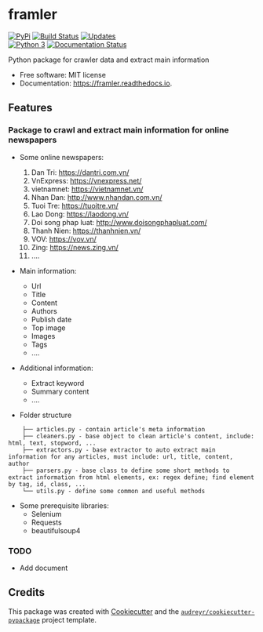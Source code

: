 framler
=======

[![PyPi](https://img.shields.io/pypi/v/framler.svg)](https://pypi.python.org/pypi/framler) 
[![Build Status](https://travis-ci.org/huyhoang17/framler.svg?branch=master)](https://travis-ci.org/huyhoang17/framler) 
[![Updates](https://pyup.io/repos/github/huyhoang17/framler/shield.svg)](https://pyup.io/repos/github/huyhoang17/framler/)  
[![Python 3](https://pyup.io/repos/github/huyhoang17/framler/python-3-shield.svg)](https://pyup.io/repos/github/huyhoang17/framler/)
[![Documentation Status](https://readthedocs.org/projects/framler/badge/?version=latest)](https://framler.readthedocs.io/en/latest/?badge=latest)


Python package for crawler data and extract main information 

- Free software: MIT license
- Documentation: https://framler.readthedocs.io.


Features
--------

### Package to crawl and extract main information for online newspapers

- Some online newspapers:
    1. Dan Tri: https://dantri.com.vn/
    2. VnExpress: https://vnexpress.net/
    3. vietnamnet: https://vietnamnet.vn/
    4. Nhan Dan: http://www.nhandan.com.vn/
    5. Tuoi Tre: https://tuoitre.vn/
    6. Lao Dong: https://laodong.vn/
    7. Doi song phap luat: http://www.doisongphapluat.com/
    8. Thanh Nien: https://thanhnien.vn/
    9. VOV: https://vov.vn/
    10. Zing: https://news.zing.vn/
    11. .... 

- Main information:
    - Url
    - Title
    - Content
    - Authors
    - Publish date
    - Top image
    - Images
    - Tags
    - ....

- Additional information:
    - Extract keyword
    - Summary content  
    - .... 

- Folder structure
```
    ├── articles.py - contain article's meta information 
    ├── cleaners.py - base object to clean article's content, include: html, text, stopword, ...
    ├── extractors.py - base extractor to auto extract main information for any articles, must include: url, title, content, author
    ├── parsers.py - base class to define some short methods to extract information from html elements, ex: regex define; find element by tag, id, class, ...
    └── utils.py - define some common and useful methods
```

- Some prerequisite libraries:
    - Selenium
    - Requests
    - beautifulsoup4

### TODO

- Add document

Credits
-------

This package was created with [Cookiecutter](https://github.com/audreyr/cookiecutter) and the [`audreyr/cookiecutter-pypackage`](https://github.com/audreyr/cookiecutter-pypackage) project template.
